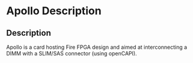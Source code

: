 # Apollo Description

## Description

Apollo is a card hosting Fire FPGA design and aimed at interconnecting a DIMM with a SLIM/SAS connector (using openCAPI).